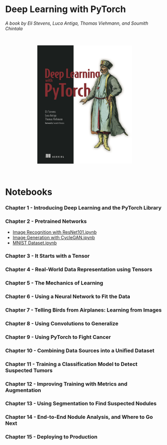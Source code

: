 # Deep Learning with PyTorch

<i> A book by Eli Stevens, Luca Antiga, Thomas Viehmann, and Soumith Chintala</i>

<br>
<p align="center">
  <img src="https://github.com/Andrew-Ng-s-number-one-fan/Deep-Learning-with-PyTorch/blob/master/Notebooks/dl-with-pytorch.png" height="376px" width="300px">  
</p>
<br>

# Notebooks

### Chapter 1 - Introducing Deep Learning and the PyTorch Library

### Chapter 2 - Pretrained Networks

- [Image Recognition with ResNet101.ipynb](https://github.com/Andrew-Ng-s-number-one-fan/Deep-Learning-with-PyTorch/blob/master/Notebooks/C2_N1_image_recognition.ipynb)
- [Image Generation with CycleGAN.ipynb]()
- [MNIST Dataset.ipynb]()

### Chapter 3 - It Starts with a Tensor

### Chapter 4 - Real-World Data Representation using Tensors

### Chapter 5 - The Mechanics of Learning

### Chapter 6 - Using a Neural Network to Fit the Data

### Chapter 7 - Telling Birds from Airplanes: Learning from Images

### Chapter 8 - Using Convolutions to Generalize

### Chapter 9 - Using PyTorch to Fight Cancer

### Chapter 10 - Combining Data Sources into a Unified Dataset

### Chapter 11 - Training a Classification Model to Detect Suspected Tumors

### Chapter 12 - Improving Training with Metrics and Augmentation

### Chapter 13 - Using Segmentation to Find Suspected Nodules

### Chapter 14 - End-to-End Nodule Analysis, and Where to Go Next

### Chapter 15 - Deploying to Production
